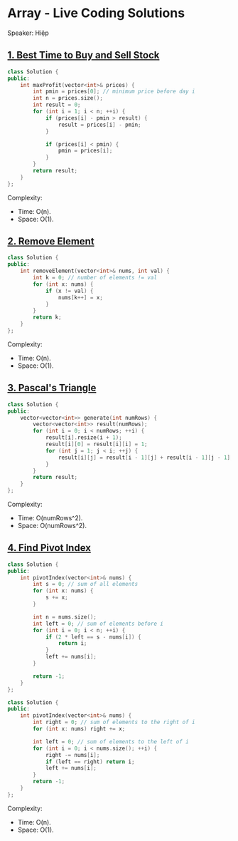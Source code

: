 # Array - Live Coding Solutions

Speaker: Hiệp

## [1. Best Time to Buy and Sell Stock](https://leetcode.com/problems/best-time-to-buy-and-sell-stock/)

```cpp
class Solution {
public:
    int maxProfit(vector<int>& prices) {
        int pmin = prices[0]; // minimum price before day i
        int n = prices.size();
        int result = 0;
        for (int i = 1; i < n; ++i) {
            if (prices[i] - pmin > result) {
                result = prices[i] - pmin;
            }

            if (prices[i] < pmin) {
                pmin = prices[i];
            }
        }
        return result;
    }
};
```

Complexity:

- Time: O(n).
- Space: O(1).

## [2. Remove Element](https://leetcode.com/problems/remove-element/description/)

```cpp
class Solution {
public:
    int removeElement(vector<int>& nums, int val) {
        int k = 0; // number of elements != val
        for (int x: nums) {
            if (x != val) {
                nums[k++] = x;
            }
        }
        return k;
    }
};
```

Complexity:

- Time: O(n).
- Space: O(1).

## [3. Pascal's Triangle](https://leetcode.com/problems/pascals-triangle/)

```cpp
class Solution {
public:
    vector<vector<int>> generate(int numRows) {
        vector<vector<int>> result(numRows);
        for (int i = 0; i < numRows; ++i) {
            result[i].resize(i + 1);
            result[i][0] = result[i][i] = 1;
            for (int j = 1; j < i; ++j) {
                result[i][j] = result[i - 1][j] + result[i - 1][j - 1];
            }
        }
        return result;
    }
};
```

Complexity:

- Time: O(numRows^2).
- Space: O(numRows^2).

## [4. Find Pivot Index](https://leetcode.com/problems/find-pivot-index/)
```cpp
class Solution {
public:
    int pivotIndex(vector<int>& nums) {
        int s = 0; // sum of all elements
        for (int x: nums) {
            s += x;
        }

        int n = nums.size();
        int left = 0; // sum of elements before i
        for (int i = 0; i < n; ++i) {
            if (2 * left == s - nums[i]) {
                return i;
            }
            left += nums[i];
        }

        return -1;
    }
};
```

```cpp
class Solution {
public:
    int pivotIndex(vector<int>& nums) {
        int right = 0; // sum of elements to the right of i
        for (int x: nums) right += x;

        int left = 0; // sum of elements to the left of i
        for (int i = 0; i < nums.size(); ++i) {
            right -= nums[i];
            if (left == right) return i;
            left += nums[i];
        }
        return -1;
    }
};
```

Complexity:

- Time: O(n).
- Space: O(1).